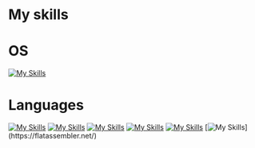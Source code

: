 # My skills

# OS
[![My Skills](https://skillicons.dev/icons?i=linux)](https://www.kernel.org/)

# Languages
[![My Skills](https://skillicons.dev/icons?i=bash)](https://www.gnu.org/software/bash/)
[![My Skills](https://skillicons.dev/icons?i=rust)](https://www.rust-lang.org/)
[![My Skills](https://skillicons.dev/icons?i=c)](https://www.iso.org/standard/74528.html)
[![My Skills](https://skillicons.dev/icons?i=cpp)](https://isocpp.org/)
[![My Skills](https://skillicons.dev/icons?i=docker)](https://www.docker.com/)
[![My Skills]([https://skillicons.dev/icons?i=asm](https://static-00.iconduck.com/assets.00/assembly-icon-2048x2048-wspx42mf.png)https://static-00.iconduck.com/assets.00/assembly-icon-2048x2048-wspx42mf.png)](https://flatassembler.net/)






